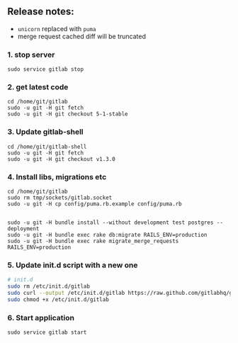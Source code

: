 ## Release notes:

* `unicorn` replaced with `puma`
* merge request cached diff will be truncated

### 1. stop server

    sudo service gitlab stop

### 2. get latest code

```
cd /home/git/gitlab
sudo -u git -H git fetch
sudo -u git -H git checkout 5-1-stable

```

### 3. Update gitlab-shell

```
cd /home/git/gitlab-shell
sudo -u git -H git fetch
sudo -u git -H git checkout v1.3.0
```

### 4. Install libs, migrations etc

```
cd /home/git/gitlab
sudo rm tmp/sockets/gitlab.socket
sudo -u git -H cp config/puma.rb.example config/puma.rb


sudo -u git -H bundle install --without development test postgres --deployment
sudo -u git -H bundle exec rake db:migrate RAILS_ENV=production
sudo -u git -H bundle exec rake migrate_merge_requests RAILS_ENV=production

```

### 5. Update init.d script with a new one

```bash
# init.d
sudo rm /etc/init.d/gitlab
sudo curl --output /etc/init.d/gitlab https://raw.github.com/gitlabhq/gitlab-recipes/5-1-stable/init.d/gitlab
sudo chmod +x /etc/init.d/gitlab
```

### 6. Start application

    sudo service gitlab start
